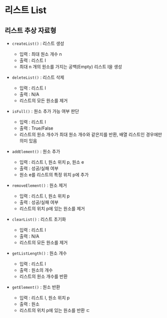 # 리스트 List

## 리스트 추상 자료형

- `createList()` : 리스트 생성

  - 입력 : 최대 원소 개수 n
  - 출력 : 리스트 I
  - 최대 n 개의 원소를 가지는 공백(Empty) 리스트 I을 생성

- `deleteList()` : 리스트 삭제

  - 입력 : 리스트 I
  - 출력 : N/A
  - 리스트의 모든 원소를 제거

- `isFull()` : 원소 추가 가능 여부 판단

  - 입력 : 리스트 I
  - 출력 : True/False
  - 리스트의 원소 개수가 최대 원소 개수와 같은지를 반환, 배열 리스트인 경우에만 의미 있음

- `addElement()` : 원소 추가

  - 입력 : 리스트 I, 원소 위치 p, 원소 e
  - 출력 : 성공/실패 여부
  - 원소 e를 리스트의 특정 위치 p에 추가

- `removeElement()` : 원소 제거

  - 입력 : 리스트 I, 원소 위치 p
  - 출력 : 성공/실패 여부
  - 리스트의 위치 p에 있는 원소를 제거

- `clearList()` : 리스트 초기화

  - 입력 : 리스트 I
  - 출력 : N/A
  - 리스트의 모든 원소를 제거

- `getListLength()` : 원소 개수

  - 입력 : 리스트 I
  - 출력 : 원소의 개수
  - 리스트의 원소 개수를 반환

- `getElement()` : 원소 반환
  - 입력 : 리스트 I, 원소 위치 p
  - 출력 : 원소
  - 리스트의 위치 p에 있는 원소를 반환
    ㄷ
